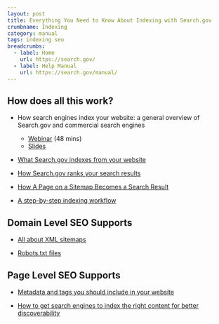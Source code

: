 ```yaml
---
layout: post
title: Everything You Need to Know About Indexing with Search.gov
crumbname: Indexing
category: manual
tags: indexing seo
breadcrumbs:
  - label: Home
    url: https://search.gov/
  - label: Help Manual
    url: https://search.gov/manual/
---
```


## How does all this work?

* How search engines index your website: a general overview of Search.gov and commercial search engines
  * [Webinar](https://search.gov/manual/training.html#how-engines-index) (48 mins)
  * [Slides](https://search.gov/files/HowSearchEnginesIndexYourWebsite.pdf)

* [What Search.gov indexes from your website](https://search.gov/manual/what-searchgov-indexes-website.html)

* [How Search.gov ranks your search results](https://search.gov/manual/ranking-factors.html)

* [How A Page on a Sitemap Becomes a Search Result](https://search.gov/manual/sitemaps-and-search)

* [A step-by-step indexing workflow](https://search.gov/manual/site-launch-guide.html#indexing-workflow)

## Domain Level SEO Supports

* [All about XML sitemaps](https://search.gov/manual/sitemaps.html)

* [Robots.txt files](https://search.gov/manual/robotstxt.html)

## Page Level SEO Supports

* [Metadata and tags you should include in your website](https://search.gov/manual/metadata.html)

* [How to get search engines to index the right content for better discoverability](https://search.gov/manual/how-search-engines-index-content-better-discoverability.html)

